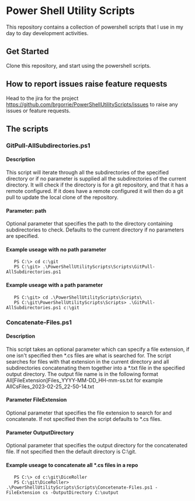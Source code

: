 Power Shell Utility Scripts
===========================

This repository contains a collection of powershell scripts that I use in my day to day development activities. 

## Get Started

Clone this repository, and start using the powershell scripts. 

## How to report issues raise feature requests

Head to the jira for the project https://github.com/brgorrie/PowerShellUtilityScripts/issues to raise any issues or feature requests.

## The scripts

### GitPull-AllSubdirectories.ps1

#### Description
This script will iterate through all the subdirectories of the specified directory or if no parameter is supplied all the subdirectories of the current directory.  It will check if the directory is for a git repository, and that it has a remote configured.  If it does have a remote configured it will then do a git pull to update the local clone of the repository.

#### Parameter: path
Optional parameter that specifies the path to the directory containing subdirectories to check. Defaults to the current directory if no parameters are specified.

#### Example useage with no path parameter

```
   PS C:\> cd c:\git
   PS C:\git> .\PowerShellUtilityScripts\Scripts\GitPull-AllSubdirectories.ps1
```   

#### Example useage with a path parameter
```
   PS C:\git> cd .\PowerShellUtilityScripts\Scripts\
   PS C:\git\PowerShellUtilityScripts\Scripts> .\GitPull-AllSubdirectories.ps1 c:\git   
```

### Concatenate-Files.ps1

#### Description
   This script takes an optional parameter which can specify a file extension, if one isn't specified then *.cs files are what is searched for.
   The script searches for files with that extension in the current directory and all subdirectories concatenating them together into a *.txt file in the specified output directory.
   The output file name is in the following format All[FileExtension]Files_YYYY-MM-DD_HH-mm-ss.txt for example AllCsFiles_2023-02-25_22-50-14.txt

#### Parameter FileExtension
   Optional parameter that specifies the file extension to search for and concatenate.  If not specified then the script defaults to *.cs files. 
   
#### Parameter OutputDirectory
   Optional parameter that specifies the output directory for the concatenated file. If not specified then the default directory is C:\git.
   
#### Example useage to concatenate all *.cs files in a repo
```
   PS C:\> cd c:\git\DiceRoller
   PS C:\git\DiceRoller> .\PowerShellUtilityScripts\Scripts\Concetenate-Files.ps1 -FileExtension cs -OutputDirectory C:\output
```   
	